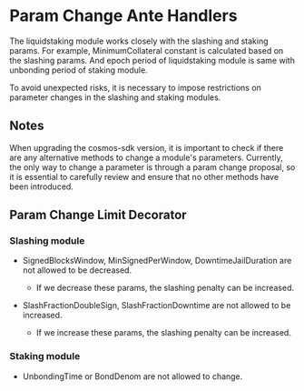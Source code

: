 <!-- order: 10 -->

# Param Change Ante Handlers

The liquidstaking module works closely with the slashing and staking params.
For example, MinimumCollateral constant is calculated based on the slashing params. And epoch period of liquidstaking module is same with unbonding period of staking module.

To avoid unexpected risks, it is necessary to impose restrictions on parameter changes in the slashing and staking modules.

## Notes

When upgrading the cosmos-sdk version, it is important to check if there are any alternative methods to change a module's parameters. 
Currently, the only way to change a parameter is through a param change proposal, so it is essential to carefully review and ensure that no other methods have been introduced.

## Param Change Limit Decorator 

### Slashing module
* SignedBlocksWindow, MinSignedPerWindow, DowntimeJailDuration are not allowed to be decreased.
  * If we decrease these params, the slashing penalty can be increased.

* SlashFractionDoubleSign, SlashFractionDowntime are not allowed to be increased.
  * If we increase these params, the slashing penalty can be increased.

### Staking module
* UnbondingTime or BondDenom are not allowed to change.